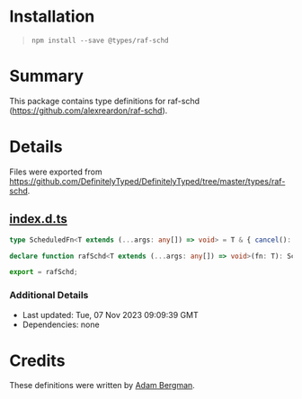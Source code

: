 # Installation
> `npm install --save @types/raf-schd`

# Summary
This package contains type definitions for raf-schd (https://github.com/alexreardon/raf-schd).

# Details
Files were exported from https://github.com/DefinitelyTyped/DefinitelyTyped/tree/master/types/raf-schd.
## [index.d.ts](https://github.com/DefinitelyTyped/DefinitelyTyped/tree/master/types/raf-schd/index.d.ts)
````ts
type ScheduledFn<T extends (...args: any[]) => void> = T & { cancel(): void };

declare function rafSchd<T extends (...args: any[]) => void>(fn: T): ScheduledFn<T>;

export = rafSchd;

````

### Additional Details
 * Last updated: Tue, 07 Nov 2023 09:09:39 GMT
 * Dependencies: none

# Credits
These definitions were written by [Adam Bergman](https://github.com/adambrgmn).
